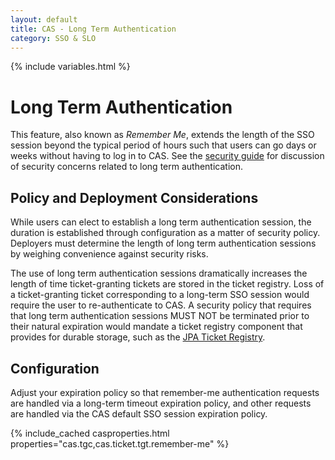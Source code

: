 ```yaml
---
layout: default
title: CAS - Long Term Authentication
category: SSO & SLO
---
```

{% include variables.html %}

# Long Term Authentication

This feature, also known as *Remember Me*, extends the length of the SSO session beyond the typical period of hours
such that users can go days or weeks without having to log in to CAS. See the
[security guide](../planning/Security-Guide.html)
for discussion of security concerns related to long term authentication.

## Policy and Deployment Considerations

While users can elect to establish a long term authentication session, the duration is established through
configuration as a matter of security policy. Deployers must determine the length of long term authentication sessions
by weighing convenience against security risks. 

The use of long term authentication sessions dramatically increases the length of time ticket-granting tickets are
stored in the ticket registry. Loss of a ticket-granting ticket corresponding to a long-term SSO session would require
the user to re-authenticate to CAS. A security policy that requires that long term authentication sessions MUST NOT
be terminated prior to their natural expiration would mandate a ticket 
registry component that provides for durable storage, such as the [JPA Ticket Registry](../ticketing/JPA-Ticket-Registry.html).

## Configuration

Adjust your expiration policy so that remember-me authentication requests are
handled via a long-term timeout expiration policy, and other requests
are handled via the CAS default SSO session expiration policy.

{% include_cached casproperties.html properties="cas.tgc,cas.ticket.tgt.remember-me" %}
